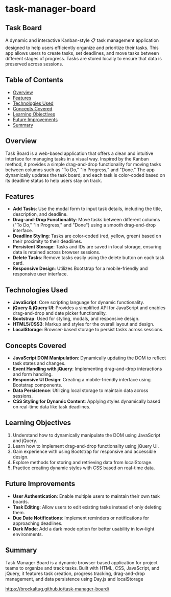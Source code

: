 # task-manager-board

## Task Board

A dynamic and interactive Kanban-style 📋 task management application designed to help users efficiently organize and prioritize their tasks. This app allows users to create tasks, set deadlines, and move tasks between different stages of progress. Tasks are stored locally to ensure that data is preserved across sessions.

## Table of Contents

- [Overview](#overview)
- [Features](#features)
- [Technologies Used](#technologies-used)
- [Concepts Covered](#concepts-covered)
- [Learning Objectives](#learning-objectives)
- [Future Improvements](#future-improvements)
- [Summary](#summary)

## Overview

Task Board is a web-based application that offers a clean and intuitive interface for managing tasks in a visual way. Inspired by the Kanban method, it provides a simple drag-and-drop functionality for moving tasks between columns such as "To Do," "In Progress," and "Done." The app dynamically updates the task board, and each task is color-coded based on its deadline status to help users stay on track.

## Features

- **Add Tasks**: Use the modal form to input task details, including the title, description, and deadline.
- **Drag-and-Drop Functionality**: Move tasks between different columns ("To Do," "In Progress," and "Done") using a smooth drag-and-drop interface.
- **Deadline Styling**: Tasks are color-coded (red, yellow, green) based on their proximity to their deadlines.
- **Persistent Storage**: Tasks and IDs are saved in local storage, ensuring data is retained across browser sessions.
- **Delete Tasks**: Remove tasks easily using the delete button on each task card.
- **Responsive Design**: Utilizes Bootstrap for a mobile-friendly and responsive user interface.

## Technologies Used

- **JavaScript**: Core scripting language for dynamic functionality.
- **jQuery & jQuery UI**: Provides a simplified API for JavaScript and enables drag-and-drop and date picker functionality.
- **Bootstrap**: Used for styling, modals, and responsive design.
- **HTML5/CSS3**: Markup and styles for the overall layout and design.
- **LocalStorage**: Browser-based storage to persist tasks across sessions.

## Concepts Covered

- **JavaScript DOM Manipulation**: Dynamically updating the DOM to reflect task states and changes.
- **Event Handling with jQuery**: Implementing drag-and-drop interactions and form handling.
- **Responsive UI Design**: Creating a mobile-friendly interface using Bootstrap components.
- **Data Persistence**: Utilizing local storage to maintain data across sessions.
- **CSS Styling for Dynamic Content**: Applying styles dynamically based on real-time data like task deadlines.

## Learning Objectives

1. Understand how to dynamically manipulate the DOM using JavaScript and jQuery.
2. Learn how to implement drag-and-drop functionality using jQuery UI.
3. Gain experience with using Bootstrap for responsive and accessible design.
4. Explore methods for storing and retrieving data from localStorage.
5. Practice creating dynamic styles with CSS based on real-time data.

## Future Improvements

- **User Authentication**: Enable multiple users to maintain their own task boards.
- **Task Editing**: Allow users to edit existing tasks instead of only deleting them.
- **Due Date Notifications**: Implement reminders or notifications for approaching deadlines.
- **Dark Mode**: Add a dark mode option for better usability in low-light environments.

## Summary

Task Manager Board is a dynamic browser-based application for project teams to organize and track tasks. Built with HTML, CSS, JavaScript, and jQuery, it features task creation, progress tracking, drag-and-drop management, and data persistence using Day.js and localStorage

https://brockaltug.github.io/task-manager-board/
